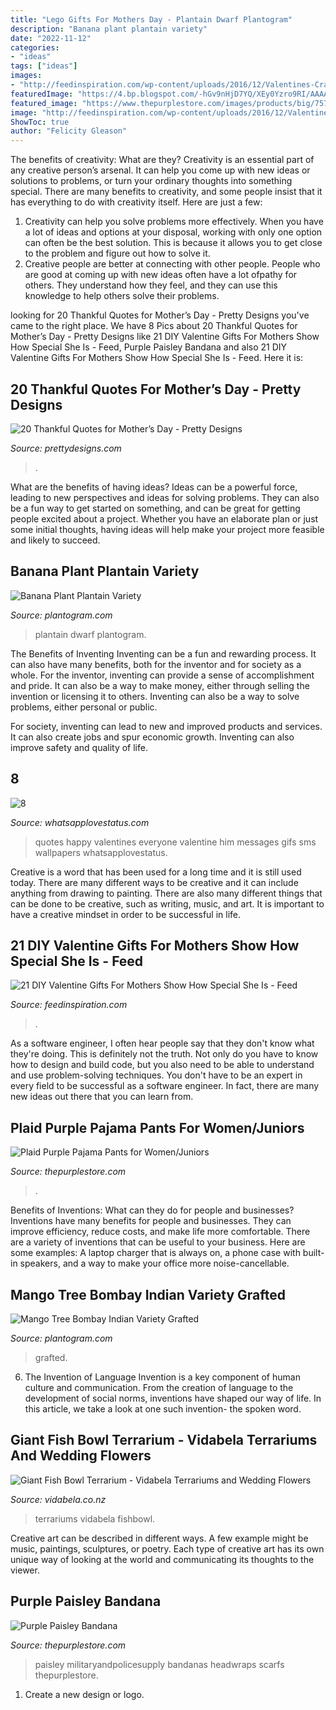 ```yaml
---
title: "Lego Gifts For Mothers Day - Plantain Dwarf Plantogram"
description: "Banana plant plantain variety"
date: "2022-11-12"
categories:
- "ideas"
tags: ["ideas"]
images:
- "http://feedinspiration.com/wp-content/uploads/2016/12/Valentines-Crafts.jpg"
featuredImage: "https://4.bp.blogspot.com/-hGv9nHjD7YQ/XEy0Yzro9RI/AAAAAAAAOjA/AZU5yh7SV_gE2IVnhhcwPgW8y1s1crkKACLcBGAs/s1600/love-valentines-day-quotes.jpg"
featured_image: "https://www.thepurplestore.com/images/products/big/757_b.jpg"
image: "http://feedinspiration.com/wp-content/uploads/2016/12/Valentines-Crafts.jpg"
ShowToc: true
author: "Felicity Gleason"
---
```



The benefits of creativity: What are they?
Creativity is an essential part of any creative person’s arsenal. It can help you come up with new ideas or solutions to problems, or turn your ordinary thoughts into something special. There are many benefits to creativity, and some people insist that it has everything to do with creativity itself. Here are just a few: 
1) Creativity can help you solve problems more effectively. When you have a lot of ideas and options at your disposal, working with only one option can often be the best solution. This is because it allows you to get close to the problem and figure out how to solve it. 
2) Creative people are better at connecting with other people. People who are good at coming up with new ideas often have a lot ofpathy for others. They understand how they feel, and they can use this knowledge to help others solve their problems.

	

		
looking for 20 Thankful Quotes for Mother’s Day - Pretty Designs you've came to the right place. We have 8 Pics about 20 Thankful Quotes for Mother’s Day - Pretty Designs like 21 DIY Valentine Gifts For Mothers Show How Special She Is - Feed, Purple Paisley Bandana and also 21 DIY Valentine Gifts For Mothers Show How Special She Is - Feed. Here it is:
		
    
## 20 Thankful Quotes For Mother’s Day - Pretty Designs

<img loading=lazy src="http://www.prettydesigns.com/wp-content/uploads/2015/04/If-I-didn’t-have-you-as-my-mother-I-would-choose-you-as-my-friend..jpg" onerror="this.onerror=null;this.src='https://tse1.mm.bing.net/th?id=OIP.evpwBo4_vPUSS6XPzgnG1gHaLJ&amp;pid=15.1';" alt="20 Thankful Quotes for Mother’s Day - Pretty Designs">

_Source: prettydesigns.com_

>. 

	

What are the benefits of having ideas?
Ideas can be a powerful force, leading to new perspectives and ideas for solving problems. They can also be a fun way to get started on something, and can be great for getting people excited about a project. Whether you have an elaborate plan or just some initial thoughts, having ideas will help make your project more feasible and likely to succeed.

    
## Banana Plant Plantain Variety

<img loading=lazy src="https://plantogram.com/wa-data/public/shop/products/75/02/275/images/735/735.750@2x.jpg" onerror="this.onerror=null;this.src='https://tse3.mm.bing.net/th?id=OIP.YgYME3T7U8dYHXWxVSNH5wAAAA&amp;pid=15.1';" alt="Banana Plant Plantain Variety">

_Source: plantogram.com_

>plantain dwarf plantogram. 

	

The Benefits of Inventing
Inventing can be a fun and rewarding process. It can also have many benefits, both for the inventor and for society as a whole.
For the inventor, inventing can provide a sense of accomplishment and pride. It can also be a way to make money, either through selling the invention or licensing it to others. Inventing can also be a way to solve problems, either personal or public.

For society, inventing can lead to new and improved products and services. It can also create jobs and spur economic growth. Inventing can also improve safety and quality of life.

    
## 8

<img loading=lazy src="https://4.bp.blogspot.com/-hGv9nHjD7YQ/XEy0Yzro9RI/AAAAAAAAOjA/AZU5yh7SV_gE2IVnhhcwPgW8y1s1crkKACLcBGAs/s1600/love-valentines-day-quotes.jpg" onerror="this.onerror=null;this.src='https://tse4.mm.bing.net/th?id=OIP.9tAik-bDJId9Vr8VipwqMAHaLi&amp;pid=15.1';" alt="8">

_Source: whatsapplovestatus.com_

>quotes happy valentines everyone valentine him messages gifs sms wallpapers whatsapplovestatus. 

	

Creative is a word that has been used for a long time and it is still used today. There are many different ways to be creative and it can include anything from drawing to painting. There are also many different things that can be done to be creative, such as writing, music, and art. It is important to have a creative mindset in order to be successful in life.

    
## 21 DIY Valentine Gifts For Mothers Show How Special She Is - Feed

<img loading=lazy src="http://feedinspiration.com/wp-content/uploads/2016/12/Valentines-Crafts.jpg" onerror="this.onerror=null;this.src='https://tse1.mm.bing.net/th?id=OIP.H8TTkSoDJbJtsji8N6EVcwHaJ_&amp;pid=15.1';" alt="21 DIY Valentine Gifts For Mothers Show How Special She Is - Feed">

_Source: feedinspiration.com_

>. 

	

As a software engineer, I often hear people say that they don't know what they're doing. This is definitely not the truth. Not only do you have to know how to design and build code, but you also need to be able to understand and use problem-solving techniques. You don't have to be an expert in every field to be successful as a software engineer. In fact, there are many new ideas out there that you can learn from.

    
## Plaid Purple Pajama Pants For Women/Juniors

<img loading=lazy src="http://www.thepurplestore.com/images/products/big/17551_b3.jpg" onerror="this.onerror=null;this.src='https://tse2.mm.bing.net/th?id=OIP.n_T1rBnDGrQivyTPaFdvywAAAA&amp;pid=15.1';" alt="Plaid Purple Pajama Pants for Women/Juniors">

_Source: thepurplestore.com_

>. 

	

Benefits of Inventions: What can they do for people and businesses?
Inventions have many benefits for people and businesses. They can improve efficiency, reduce costs, and make life more comfortable. There are a variety of inventions that can be useful to your business. Here are some examples: A laptop charger that is always on, a phone case with built-in speakers, and a way to make your office more noise-cancellable.

    
## Mango Tree Bombay Indian Variety Grafted

<img loading=lazy src="https://plantogram.com/wa-data/public/shop/products/63/05/563/images/573/573.970@2x.jpg" onerror="this.onerror=null;this.src='https://tse4.mm.bing.net/th?id=OIP.nJCCTN6vW4nxP5kbG8jP6wAAAA&amp;pid=15.1';" alt="Mango Tree Bombay Indian Variety Grafted">

_Source: plantogram.com_

>grafted. 

	

6. The Invention of Language
Invention is a key component of human culture and communication. From the creation of language to the development of social norms, inventions have shaped our way of life. In this article, we take a look at one such invention- the spoken word.

    
## Giant Fish Bowl Terrarium - Vidabela Terrariums And Wedding Flowers

<img loading=lazy src="https://vidabela.co.nz/wp-content/uploads/2020/02/Giant-Fishbowl-Terrarium.jpg" onerror="this.onerror=null;this.src='https://tse1.mm.bing.net/th?id=OIP.lqLC2FQMyrXwO8gPBpcDoQHaJ4&amp;pid=15.1';" alt="Giant Fish Bowl Terrarium - Vidabela Terrariums and Wedding Flowers">

_Source: vidabela.co.nz_

>terrariums vidabela fishbowl. 

	

Creative art can be described in different ways. A few example might be music, paintings, sculptures, or poetry. Each type of creative art has its own unique way of looking at the world and communicating its thoughts to the viewer.

    
## Purple Paisley Bandana

<img loading=lazy src="https://www.thepurplestore.com/images/products/big/757_b.jpg" onerror="this.onerror=null;this.src='https://tse4.mm.bing.net/th?id=OIP.ud3cxiVFBL-GWlPoGPQYkAAAAA&amp;pid=15.1';" alt="Purple Paisley Bandana">

_Source: thepurplestore.com_

>paisley militaryandpolicesupply bandanas headwraps scarfs thepurplestore. 

	

1. Create a new design or logo.

